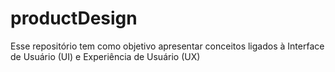 # productDesign
Esse repositório tem como objetivo apresentar conceitos ligados à Interface de Usuário (UI) e Experiência de Usuário (UX)
